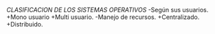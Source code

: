 *CLASIFICACION DE LOS SISTEMAS OPERATIVOS*
-Según sus usuarios.
  +Mono usuario
  +Multi usuario.
-Manejo de recursos.
  +Centralizado.
  +Distribuido.